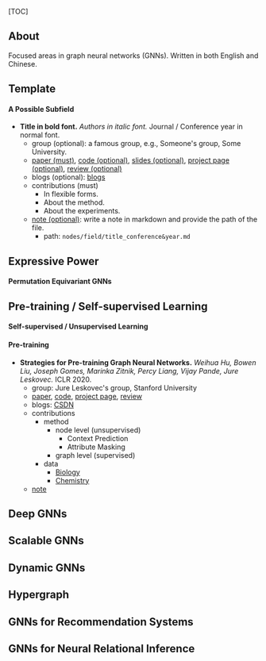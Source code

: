 [TOC]
## About
Focused areas in graph neural networks (GNNs). Written in both English and Chinese.
## Template
#### A Possible Subfield
- **Title in bold font.** *Authors in italic font.* Journal / Conference year in normal font.
  - group (optional): a famous group, e.g., Someone's group, Some University.
  - [paper (must)](README.md), [code (optional)](README.md), [slides (optional)](README.md), [project page (optional)](README.md), [review (optional)](README.md) 
  - blogs (optional): [blogs](README.md)
  - contributions (must)
    - In flexible forms.
    - About the method.
    - About the experiments.
  - [note (optional)](README.md): write a note in markdown and provide the path of the file.
    - path: `nodes/field/title_conference&year.md`
## Expressive Power
#### Permutation Equivariant GNNs
## Pre-training / Self-supervised Learning
#### Self-supervised / Unsupervised Learning
#### Pre-training
- **Strategies for Pre-training Graph Neural Networks.** *Weihua Hu, Bowen Liu, Joseph Gomes, Marinka Zitnik, Percy Liang, Vijay Pande, Jure Leskovec.* ICLR 2020.
  - group: Jure Leskovec's group, Stanford University
  - [paper](https://openreview.net/pdf?id=HJlWWJSFDH), [code](https://github.com/snap-stanford/pretrain-gnns), [project page](http://snap.stanford.edu/gnn-pretrain/), [review](https://openreview.net/forum?id=HJlWWJSFDH)
  - blogs: [CSDN](https://blog.csdn.net/fnoi2014xtx/article/details/107066797)
  - contributions
    - method
      - node level (unsupervised)
        - Context Prediction
        - Attribute Masking
      - graph level (supervised)
    - data
      - [Biology](http://snap.stanford.edu/gnn-pretrain/data/bio_dataset.zip)
      - [Chemistry](http://snap.stanford.edu/gnn-pretrain/data/chem_dataset.zip)
  - [note](notes/pre-train_self-supervised/Strategies%20for%20Pre-training%20Graph%20Neural%20Networks_ICLR2020.md)
## Deep GNNs
## Scalable GNNs
## Dynamic GNNs
## Hypergraph
## GNNs for Recommendation Systems
## GNNs for Neural Relational Inference
